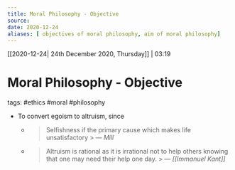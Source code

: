 ```yaml
---
title: Moral Philosophy - Objective
source:
date: 2020-12-24
aliases: [ objectives of moral philosophy, aim of moral philosophy]
---
```


[[2020-12-24| 24th December 2020, Thursday]] | 03:19

# Moral Philosophy - Objective

tags: #ethics #moral #philosophy

-   To convert egoism to altruism, since
	-   > Selfishness if the primary cause which makes life unsatisfactory
			  > &mdash; <cite>Mill</cite>
	-   > Altruism is rational as it is irrational not to help others knowing that one may need their help one day.
			  > &mdash; <cite> [[Immanuel Kant]]</cite>
